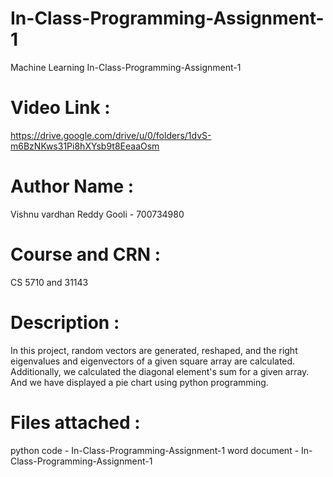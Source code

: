 # In-Class-Programming-Assignment-1
Machine Learning In-Class-Programming-Assignment-1

# Video Link :
https://drive.google.com/drive/u/0/folders/1dvS-m6BzNKws31Pi8hXYsb9t8EeaaOsm

# Author Name :
Vishnu vardhan Reddy Gooli - 700734980

# Course and CRN :
CS 5710 and 31143

# Description :
In this project, random vectors are generated, reshaped, and the right eigenvalues and eigenvectors of a given square array are calculated. Additionally, we calculated the diagonal element's sum for a given array. And we have displayed a pie chart using python programming.

# Files attached :
python code - In-Class-Programming-Assignment-1 word document - In-Class-Programming-Assignment-1
